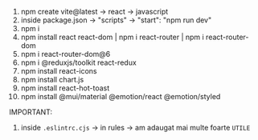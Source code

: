 1. npm create vite@latest -> react -> javascript
2. inside package.json -> "scripts" ->   "start": "npm run dev"
3. npm i 
4. npm install react react-dom  | npm i react-router | npm i react-router-dom
5. npm i react-router-dom@6
6. npm i @reduxjs/toolkit react-redux
7. npm install react-icons
8. npm install chart.js
9. npm install react-hot-toast
10. npm install @mui/material @emotion/react @emotion/styled


IMPORTANT:
1. inside `.eslintrc.cjs` -> in rules -> am adaugat mai multe foarte `UTILE`








